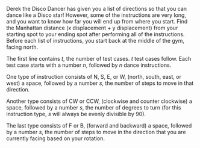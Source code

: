 Derek the Disco Dancer has given you a list of directions so that you can dance like a Disco star! However, some of the instructions are very long, and you want to know how far you will end up from where you start. Find the Manhattan distance (x displacement + y displacement) from your starting spot to your ending spot after performing all of the instructions. Before each list of instructions, you start back at the middle of the gym, facing north.

The first line contains $t$, the number of test cases. $t$ test cases follow. Each test case starts with a number $n$, followed by $n$ dance instructions. 

One type of instruction consists of N, S, E, or W, (north, south, east, or west) a space, followed by a number $s$, the number of steps to move in that direction.

Another type consists of CW or CCW, (clockwise and counter clockwise) a space, followed by a number $s$, the number of degrees to turn (for this instruction type, $s$ will always be evenly divisible by 90).

The last type consists of F or B, (forward and backward) a space, followed by a number $s$, the number of steps to move in the direction that you are currently facing based on your rotation.